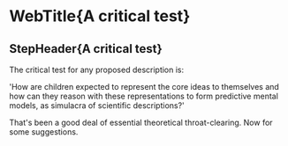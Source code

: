 # WebTitle{A critical test}

## StepHeader{A critical test}

The critical test for any proposed description is:

'How are children expected to represent the core ideas to themselves and how can they reason with these representations to form predictive mental models, as simulacra of scientific descriptions?'

That's been a good deal of essential theoretical throat-clearing. Now for some suggestions.
